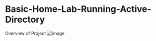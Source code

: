 # Basic-Home-Lab-Running-Active-Directory


Overview of Project
![image](https://github.com/Johnphillips2650/Basic-Home-Lab-Running-Active-Directory/assets/70490091/2b3b4a48-9ec4-43c8-9685-3e5457a72c9e)
